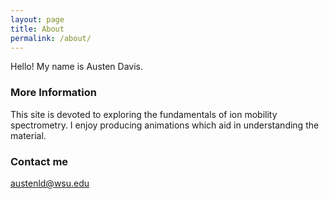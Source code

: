 ```yaml
---
layout: page
title: About
permalink: /about/
---
```


Hello! My name is Austen Davis.

### More Information

This site is devoted to exploring the fundamentals of ion mobility spectrometry. I enjoy producing animations which aid in understanding the material.

### Contact me

[austenld@wsu.edu](mailto:austenld@wsu.edu)